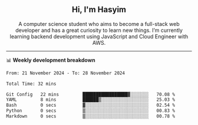 <h2 align="center">Hi, I'm Hasyim</h2>

<p align="center">A computer science student who aims to become a full-stack web developer and has a great curiosity to learn new things. I’m currently learning backend development using JavaScript and Cloud Engineer with AWS.</p>

---

📊 **Weekly development breakdown**

<!--START_SECTION:waka-->

```txt
From: 21 November 2024 - To: 28 November 2024

Total Time: 32 mins

Git Config   22 mins         █████████████████▓░░░░░░░   70.08 %
YAML         8 mins          ██████▒░░░░░░░░░░░░░░░░░░   25.03 %
Bash         0 secs          ▓░░░░░░░░░░░░░░░░░░░░░░░░   02.54 %
Python       0 secs          ▒░░░░░░░░░░░░░░░░░░░░░░░░   00.83 %
Markdown     0 secs          ▒░░░░░░░░░░░░░░░░░░░░░░░░   00.78 %
```

<!--END_SECTION:waka-->

<!-- - You can reach me on **hasyim11c@gmail.com** -->
